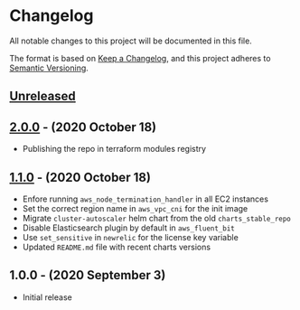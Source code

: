 # Changelog

All notable changes to this project will be documented in this file.

The format is based on [Keep a Changelog](https://keepachangelog.com/en/1.0.0/),
and this project adheres to [Semantic Versioning](https://semver.org/spec/v2.0.0.html).

## [Unreleased](https://github.com/ahmad-hamade/terraform-eks-config/compare/2.0.0...master)

<!--CHANGELOG: Please add all relevant changes here, making sure your change is on top of others. -->
<!--CHANGELOG: DO NOT REMOVE OTHER ENTRIES! -->
<!--CHANGELOG: When releasing, the release engineer will validate your PR and update the version number accordingly. -->
<!--CHANGELOG: For more information please read https://keepachangelog.com/en/1.0.0/ -->

## [2.0.0](https://github.com/ahmad-hamade/terraform-eks-config/compare/1.1.0...2.0.0) - (2020 October 18)

* Publishing the repo in terraform modules registry

## [1.1.0](https://github.com/ahmad-hamade/terraform-eks-config/compare/1.0.0...1.1.0) - (2020 October 18)

* Enfore running `aws_node_termination_handler` in all EC2 instances
* Set the correct region name in `aws_vpc_cni` for the init image
* Migrate `cluster-autoscaler` helm chart from the old `charts_stable_repo`
* Disable Elasticsearch plugin by default in `aws_fluent_bit`
* Use `set_sensitive` in `newrelic` for the license key variable
* Updated `README.md` file with recent charts versions

## 1.0.0 - (2020 September 3)

* Initial release
